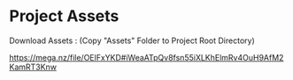 # Project Assets

Download Assets :
(Copy "Assets" Folder to Project Root Directory)

https://mega.nz/file/OElFxYKD#iWeaATpQv8fsn55iXLKhElmRv4OuH9AfM2KamRT3Knw

